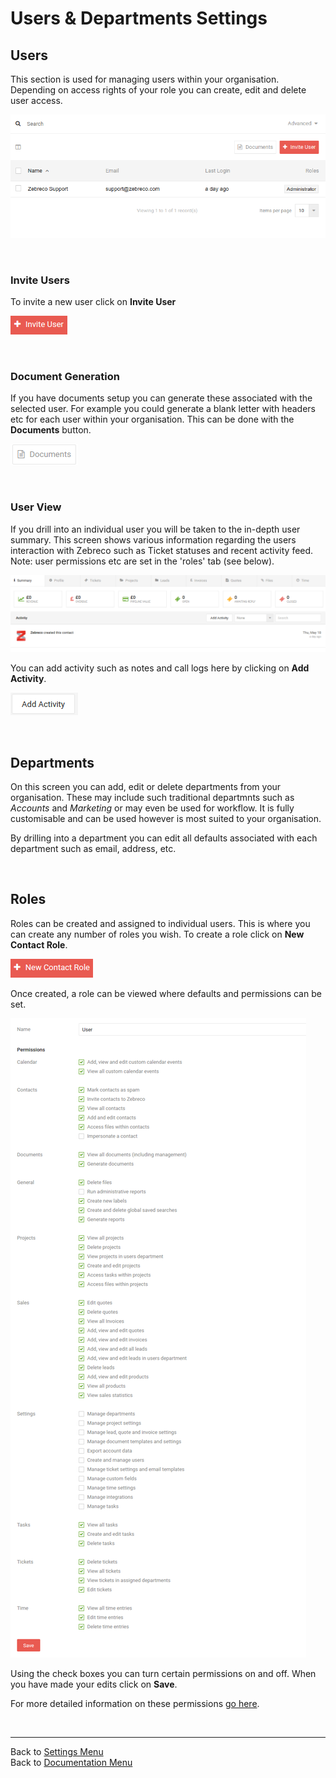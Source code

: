 # Users & Departments Settings

## Users

This section is used for managing users within your organisation. Depending on access rights of your role you can create, edit and delete user access.

![users01](/images/settings/users01.png "Users Page")

&nbsp;

### Invite Users

To invite a new user click on **Invite User**

![users02](/images/settings/users02.png "Invite User Button")

&nbsp;

### Document Generation

If you have documents setup you can generate these associated with the selected user. For example you could generate a blank letter with headers etc for each user within your organisation. This can be done with the **Documents** button.

![users03](/images/settings/users03.png "Documents Button")

&nbsp;

### User View

If you drill into an individual user you will be taken to the in-depth user summary. This screen shows various information regarding the users interaction with Zebreco such as Ticket statuses and recent activity feed. Note: user permissions etc are set in the 'roles' tab (see below).

![users04](/images/settings/users04.png "User Summary")

You can add activity such as notes and call logs here by clicking on **Add Activity**.

![users05](/images/settings/users05.png "Add Activity Button")

&nbsp;

## Departments

On this screen you can add, edit or delete departments from your organisation. These may include such traditional departmnts such as *Accounts* and *Marketing* or may even be used for workflow. It is fully customisable and can be used however is most suited to your organisation.

By drilling into a department you can edit all defaults associated with each department such as email, address, etc.

&nbsp;

## Roles

Roles can be created and assigned to individual users. This is where you can create any number of roles you wish. To create a role click on **New Contact Role**.

![users06](/images/settings/users06.png "New Contact Role Button")

Once created, a role can be viewed where defaults and permissions can be set.

![users07](/images/settings/users07.png "Role Permissions")

Using the check boxes you can turn certain permissions on and off. When you have made your edits click on **Save**.

For more detailed information on these permissions [go here](?file=Roles.md).

&nbsp;

-------------------------------------------
Back to [Settings Menu](?file=Settings.md)  
Back to [Documentation Menu](?file=Index.md)